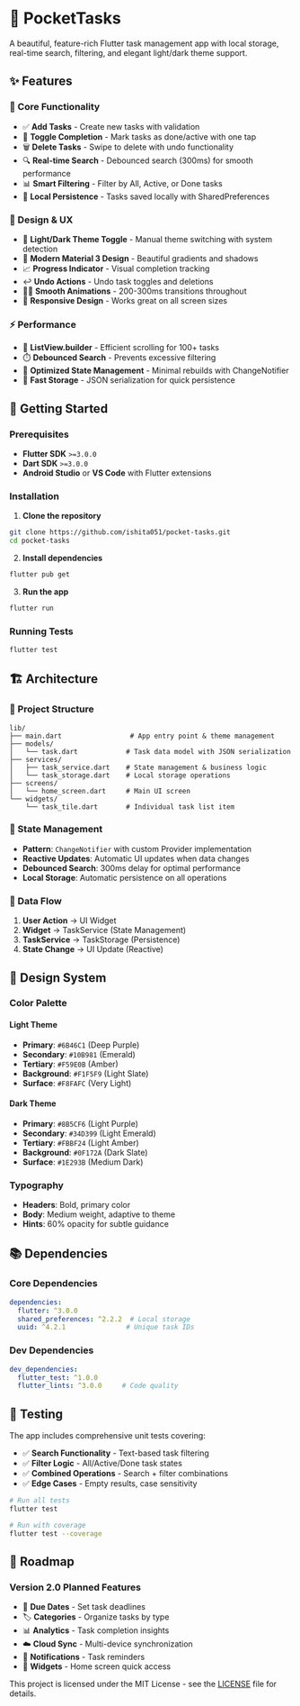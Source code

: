 # 📱 PocketTasks

A beautiful, feature-rich Flutter task management app with local storage, real-time search, filtering, and elegant light/dark theme support.


## ✨ Features

### 🎯 Core Functionality
- ✅ **Add Tasks** - Create new tasks with validation
- 🔄 **Toggle Completion** - Mark tasks as done/active with one tap
- 🗑️ **Delete Tasks** - Swipe to delete with undo functionality
- 🔍 **Real-time Search** - Debounced search (300ms) for smooth performance
- 📊 **Smart Filtering** - Filter by All, Active, or Done tasks
- 💾 **Local Persistence** - Tasks saved locally with SharedPreferences

### 🎨 Design & UX
- 🌙 **Light/Dark Theme Toggle** - Manual theme switching with system detection
- 🎨 **Modern Material 3 Design** - Beautiful gradients and shadows
- 📈 **Progress Indicator** - Visual completion tracking
- ↩️ **Undo Actions** - Undo task toggles and deletions
- 🏃‍♀️ **Smooth Animations** - 200-300ms transitions throughout
- 📱 **Responsive Design** - Works great on all screen sizes

### ⚡ Performance
- 🚀 **ListView.builder** - Efficient scrolling for 100+ tasks
- ⏱️ **Debounced Search** - Prevents excessive filtering
- 🎯 **Optimized State Management** - Minimal rebuilds with ChangeNotifier
- 💨 **Fast Storage** - JSON serialization for quick persistence

## 🚀 Getting Started

### Prerequisites
- **Flutter SDK** `>=3.0.0`
- **Dart SDK** `>=3.0.0`
- **Android Studio** or **VS Code** with Flutter extensions

### Installation

1. **Clone the repository**
```bash
git clone https://github.com/ishita051/pocket-tasks.git
cd pocket-tasks
```

2. **Install dependencies**
```bash
flutter pub get
```

3. **Run the app**
```bash
flutter run
```

### Running Tests
```bash
flutter test
```

## 🏗️ Architecture

### 📁 Project Structure
```
lib/
├── main.dart                 # App entry point & theme management
├── models/
│   └── task.dart            # Task data model with JSON serialization
├── services/
│   ├── task_service.dart    # State management & business logic
│   └── task_storage.dart    # Local storage operations
├── screens/
│   └── home_screen.dart     # Main UI screen
└── widgets/
    └── task_tile.dart       # Individual task list item
```

### 🧠 State Management
- **Pattern**: `ChangeNotifier` with custom Provider implementation
- **Reactive Updates**: Automatic UI updates when data changes
- **Debounced Search**: 300ms delay for optimal performance
- **Local Storage**: Automatic persistence on all operations

### 💾 Data Flow
1. **User Action** → UI Widget
2. **Widget** → TaskService (State Management)
3. **TaskService** → TaskStorage (Persistence)
4. **State Change** → UI Update (Reactive)

## 🎨 Design System

### Color Palette

#### Light Theme
- **Primary**: `#6B46C1` (Deep Purple)
- **Secondary**: `#10B981` (Emerald)
- **Tertiary**: `#F59E0B` (Amber)
- **Background**: `#F1F5F9` (Light Slate)
- **Surface**: `#F8FAFC` (Very Light)

#### Dark Theme
- **Primary**: `#8B5CF6` (Light Purple)
- **Secondary**: `#34D399` (Light Emerald)
- **Tertiary**: `#FBBF24` (Light Amber)
- **Background**: `#0F172A` (Dark Slate)
- **Surface**: `#1E293B` (Medium Dark)

### Typography
- **Headers**: Bold, primary color
- **Body**: Medium weight, adaptive to theme
- **Hints**: 60% opacity for subtle guidance

## 📚 Dependencies

### Core Dependencies
```yaml
dependencies:
  flutter: ^3.0.0
  shared_preferences: ^2.2.2  # Local storage
  uuid: ^4.2.1               # Unique task IDs
```

### Dev Dependencies
```yaml
dev_dependencies:
  flutter_test: ^1.0.0
  flutter_lints: ^3.0.0     # Code quality
```

## 🧪 Testing

The app includes comprehensive unit tests covering:

- ✅ **Search Functionality** - Text-based task filtering
- ✅ **Filter Logic** - All/Active/Done task states  
- ✅ **Combined Operations** - Search + filter combinations
- ✅ **Edge Cases** - Empty results, case sensitivity

```bash
# Run all tests
flutter test

# Run with coverage
flutter test --coverage
```

## 🚧 Roadmap

### Version 2.0 Planned Features
- 📅 **Due Dates** - Set task deadlines
- 🏷️ **Categories** - Organize tasks by type
- 📊 **Analytics** - Task completion insights
- ☁️ **Cloud Sync** - Multi-device synchronization
- 🔔 **Notifications** - Task reminders
- 📱 **Widgets** - Home screen quick access

This project is licensed under the MIT License - see the [LICENSE](LICENSE) file for details.
